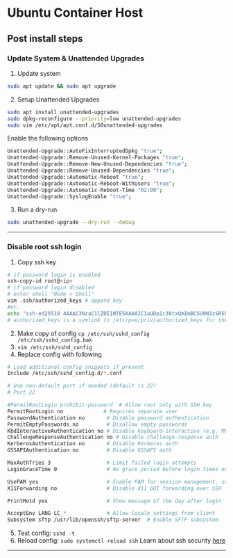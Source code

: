 # Ubuntu Container Host

## Post install steps

### Update System & Unattended Upgrades

1. Update system

```bash
sudo apt update && sudo apt upgrade
```

2. Setup Unattended Upgrades

```bash
sudo apt install unattended-upgrades
sudo dpkg-reconfigure --priority=low unattended-upgrades
sudo vim /etc/apt/apt.conf.d/50unattended-upgrades
```

Enable the following options

```bash
Unattended-Upgrade::AutoFixInterruptedDpkg "true";
Unattended-Upgrade::Remove-Unused-Kernel-Packages "true";
Unattended-Upgrade::Remove-New-Unused-Dependencies "true";
Unattended-Upgrade::Remove-Unused-Dependencies "true";
Unattended-Upgrade::Automatic-Reboot "true";
Unattended-Upgrade::Automatic-Reboot-WithUsers "true";
Unattended-Upgrade::Automatic-Reboot-Time "02:00";
Unattended-Upgrade::SyslogEnable "true";
```

3. Run a dry-run

```bash
sudo unattended-upgrade --dry-run --debug
```

---

### Disable root ssh login

1. Copy ssh key

```bash
# if password login is enabled
ssh-copy-id root@<ip>
# if password login disabled
# enter shell "Node > Shell"
vim .ssh/authorized_keys # append key
#or.
echo "ssh-ed25519 AAAAC3NzaC1lZDI1NTE5AAAAIC1aUDp1c38txQmImBCSU9N3zSRSNNWdeZvUBSx6QtLr jakobe@nixos" >> ~/.ssh/authorized_keys
# authorized_keys is a symlink to /etc/pve/priv/authorized_keys for the root user
```

2. Make copy of config `cp /etc/ssh/sshd_config /etc/ssh/sshd_config.bak`
3. `vim /etc/ssh/sshd_config`
4. Replace config with following

```bash
# Load additional config snippets if present
Include /etc/ssh/sshd_config.d/*.conf

# Use non-default port if needed (default is 22)
# Port 22

#PermitRootLogin prohibit-password  # Allow root only with SSH key
PermitRootLogin no             # Requires separate user
PasswordAuthentication no       # Disable password authentication
PermitEmptyPasswords no         # Disallow empty passwords
KbdInteractiveAuthentication no # Disable keyboard-interactive (e.g. MFA via PAM)
ChallengeResponseAuthentication no # Disable challenge-response auth
KerberosAuthentication no       # Disable Kerberos auth
GSSAPIAuthentication no         # Disable GSSAPI auth

MaxAuthTries 3                  # Limit failed login attempts
LoginGraceTime 0                # No grace period before login times out

UsePAM yes                      # Enable PAM for session management, sudo, etc.
X11Forwarding no                # Disable X11 GUI forwarding over SSH

PrintMotd yes                   # Show message of the day after login

AcceptEnv LANG LC_*             # Allow locale settings from client
Subsystem sftp /usr/lib/openssh/sftp-server  # Enable SFTP subsystem
```

5. Test config: `sshd -t`
6. Reload config: `sudo systemctl reload ssh`
   Learn about ssh security [here](https://homelab.casaursus.net/proxmox-new-install-ssh/)

---
